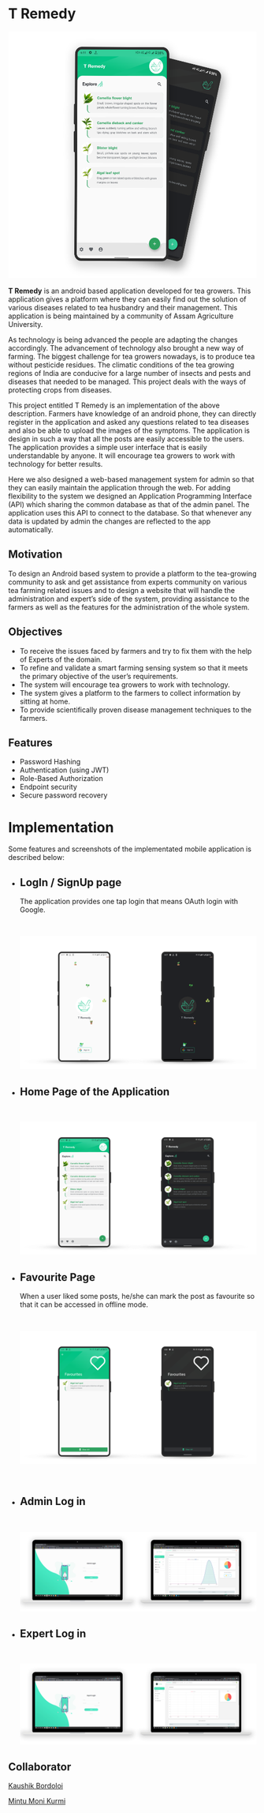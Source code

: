 # T Remedy

<p align="center" >
    <img src="assets/intro-ss.png" height="500" />
</p>

**T Remedy** is an android based application developed for tea growers. This application gives a platform where they can easily find out the solution of various diseases related to tea husbandry and their management. This application is being maintained by a community of Assam Agriculture University.

As technology is being advanced the people are adapting the changes accordingly. The advancement of technology also brought a new way of farming. The biggest challenge for tea growers nowadays, is to produce tea without pesticide residues. The climatic conditions of the tea growing regions of India are conducive for a large number of insects and pests and diseases that needed to be managed. This project deals with the ways of protecting crops from diseases.

This project entitled T Remedy is an implementation of the above description. Farmers have knowledge of an android phone, they can directly register in the application and asked any questions related to tea diseases and also be able to upload the images of the symptoms. The application is design in such a way that all the posts are easily accessible to the users. The application provides a simple user interface that is easily understandable by anyone. It will encourage tea growers to work with technology for better results.

Here we also designed a web-based management system for admin so that they can easily maintain the application through the web. For adding flexibility to the system we designed an Application Programming Interface (API) which sharing the common database as that of the admin panel. The application uses this API to connect to the database. So that whenever any data is updated by admin the changes are reflected to the app automatically.

## Motivation

To design an Android based system to provide a platform to the tea-growing community to ask and get assistance from experts community on various tea farming related issues and to design a website that will handle the administration and expert’s side of the system, providing assistance to the farmers as well as the features for the administration of the whole system.

## Objectives

-   To receive the issues faced by farmers and try to fix them with the help of Experts of the domain.
-   To refine and validate a smart farming sensing system so that it meets the primary objective of the user’s requirements.
-   The system will encourage tea growers to work with technology.
-   The system gives a platform to the farmers to collect information by sitting at home.
-   To provide scientifically proven disease management techniques to the farmers.

## Features

- Password Hashing
- Authentication (using JWT)
- Role-Based Authorization
- Endpoint security
- Secure password recovery

# Implementation

Some features and screenshots of the implementated mobile application is described below:

-   ## LogIn / SignUp page

    The application provides one tap login that means OAuth login with Google.

      <br>

      <p float="centre" align="center">
          <img src="assets/login-ss.png" />
      </p>

-   ## Home Page of the Application

      <br>

      <p float="left" align="center">
          <img src="assets/home-ss.png" >
      </p>

-   ## Favourite Page   

    When a user liked some posts, he/she can mark the post as favourite so that it can be accessed in offline mode.   

      <br>

      <p float="left" align="center">
          <img src="assets/fav-ss.png" />
      </p>
    
    <br>

-   ## Admin Log in

      <br>

      <p float="left" align="center">
          <img src="assets/admin-ss1.png"/>
      </p>

-   ## Expert Log in

      <br>

      <p float="left" align="center"> 
          <img src="assets/expert-dashboard.png"/>
      </p>

## Collaborator

[Kaushik Bordoloi](https://github.com/KaushikBordoloi)

[Mintu Moni Kurmi](https://github.com/mintukurmi)
